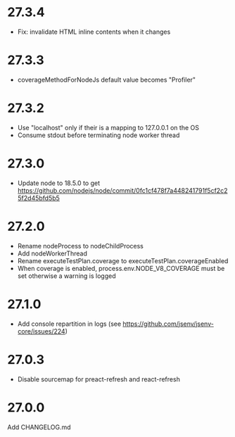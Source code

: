 # 27.3.4

- Fix: invalidate HTML inline contents when it changes

# 27.3.3

- coverageMethodForNodeJs default value becomes "Profiler"

# 27.3.2

- Use "localhost" only if their is a mapping to 127.0.0.1 on the OS
- Consume stdout before terminating node worker thread

# 27.3.0

- Update node to 18.5.0 to get https://github.com/nodejs/node/commit/0fc1cf478f7a448241791f5cf2c25f2d45bfd5b5

# 27.2.0

- Rename nodeProcess to nodeChildProcess
- Add nodeWorkerThread
- Rename executeTestPlan.coverage to executeTestPlan.coverageEnabled
- When coverage is enabled, process.env.NODE_V8_COVERAGE must be set otherwise a warning is logged

# 27.1.0

- Add console repartition in logs (see https://github.com/jsenv/jsenv-core/issues/224)

# 27.0.3

- Disable sourcemap for preact-refresh and react-refresh

# 27.0.0

Add CHANGELOG.md
